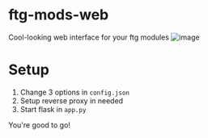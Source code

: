 # ftg-mods-web
Cool-looking web interface for your ftg modules
![image](https://user-images.githubusercontent.com/36935426/157499846-0952bde4-8157-41ca-bc52-0262d72d3ad2.png)

# Setup
1. Change 3 options in `config.json`
2. Setup reverse proxy in needed
3. Start flask in `app.py`

You're good to go!
